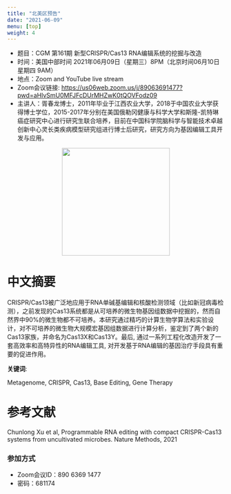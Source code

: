 ```yaml
---
title: "北美区预告"
date: "2021-06-09"
menu: [top]
weight: 4
---
```


- 题目：CGM 第161期 新型CRISPR/Cas13 RNA编辑系统的挖掘与改造
- 时间：美国中部时间 2021年06月09日（星期三）8PM（北京时间06月10日 星期四 9AM）
- 地点：Zoom and YouTube live stream
- Zoom会议链接: https://us06web.zoom.us/j/89063691477?pwd=aHlvSmU0MFJFcDUrMHZwK0tQOVFodz09
- 主讲人：胥春龙博士，2011年毕业于江西农业大学，2018于中国农业大学获得博士学位，2015-2017年分别在美国俄勒冈健康与科学大学和斯隆-凯特琳癌症研究中心进行研究生联合培养，目前在中国科学院脑科学与智能技术卓越创新中心灵长类疾病模型研究组进行博士后研究，研究方向为基因编辑工具开发与应用。

<div align="center">
<img src="https://i.ibb.co/1b7MntC/1.jpg" height=250>
</div>

# 中文摘要

CRISPR/Cas13被广泛地应用于RNA单碱基编辑和核酸检测领域（比如新冠病毒检测），之前发现的Cas13系统都是从可培养的微生物基因组数据中挖掘的，然而自然界中90%的微生物都不可培养。本研究通过精巧的计算生物学算法和实验设计，对不可培养的微生物大规模宏基因组数据进行计算分析，鉴定到了两个新的Cas13家族，并命名为Cas13X和Cas13Y。最后, 通过一系列工程化改造开发了一套高效率和高特异性的RNA编辑工具, 对开发基于RNA编辑的基因治疗手段具有重要的促进作用。


**关键词**: 

Metagenome, CRISPR, Cas13, Base Editing, Gene Therapy

# 参考文献

Chunlong Xu et al, Programmable RNA editing with compact CRISPR-Cas13 systems from uncultivated microbes. Nature Methods, 2021

### 参加方式

- Zoom会议ID：890 6369 1477
- 密码：681174
